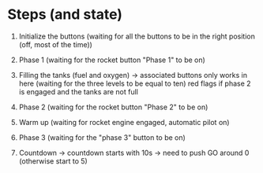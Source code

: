 # Steps (and state)


1. Initialize the buttons 
(waiting for all the buttons to be in the right position (off, most of the time))

2. Phase 1
(waiting for the rocket button "Phase 1" to be on)

3. Filling the tanks (fuel and oxygen)
-> associated buttons only works in here
(waiting for the three levels to be equal to ten)
red flags if phase 2 is engaged and the tanks are not full

4. Phase 2
(waiting for the rocket button "Phase 2" to be on)

5. Warm up
(waiting for rocket engine engaged, automatic pilot on)

6. Phase 3
(waiting for the "phase 3" button to be on)

7. Countdown
-> countdown starts with 10s
-> need to push GO around 0 (otherwise start to 5)